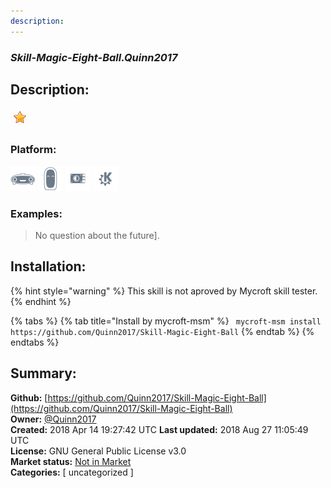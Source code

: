 ```yaml
---
description: 
---
```


### _Skill-Magic-Eight-Ball.Quinn2017_  
## Description:  
  
![](../.gitbook/assets/star.png)  
### Platform:  
 ![Mark I](../.gitbook/assets/mark-1-icon.png)  ![Mark II](../.gitbook/assets/mark-2-icon.png)  ![Picroft](../.gitbook/assets/picroft-icon.png)  ![plasmoid](../.gitbook/assets/kde.png)   
### Examples:  
> No question about the future].  
  
## Installation:  
{% hint style="warning" %}
This skill is not aproved by Mycroft skill tester.
{% endhint %}
    
{% tabs %}
{% tab title="Install by mycroft-msm" %}
``` mycroft-msm install https://github.com/Quinn2017/Skill-Magic-Eight-Ball```
{% endtab %}
  {% endtabs %}
    
## Summary:  
**Github:** [https://github.com/Quinn2017/Skill-Magic-Eight-Ball](https://github.com/Quinn2017/Skill-Magic-Eight-Ball)  
**Owner:** [@Quinn2017](https://github.com/Quinn2017)  
**Created:** 2018 Apr 14 19:27:42 UTC  **Last updated:** 2018 Aug 27 11:05:49 UTC  
**License:** GNU General Public License v3.0  
**Market status:** [Not in Market](https://market.mycroft.ai/skill/)  
**Categories:** [ uncategorized ]   
